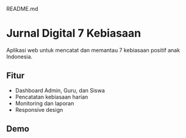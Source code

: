 README.md

# Jurnal Digital 7 Kebiasaan

Aplikasi web untuk mencatat dan memantau 7 kebiasaan positif anak Indonesia.

## Fitur
- Dashboard Admin, Guru, dan Siswa
- Pencatatan kebiasaan harian
- Monitoring dan laporan
- Responsive design

## Demo